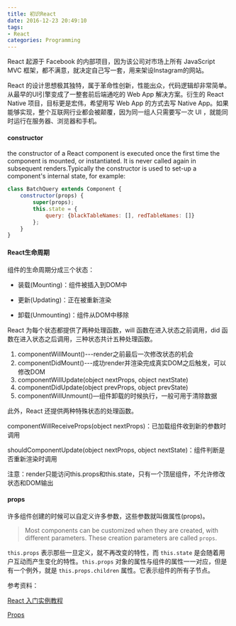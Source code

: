 ```yaml
---
title: 初识React
date: 2016-12-23 20:49:10
tags:
- React
categories: Programming
---
```



React 起源于 Facebook 的内部项目，因为该公司对市场上所有 JavaScript MVC 框架，都不满意，就决定自己写一套，用来架设Instagram的网站。

<!-- more -->

React 的设计思想极其独特，属于革命性创新，性能出众，代码逻辑却非常简单。从最早的UI引擎变成了一整套前后端通吃的 Web App 解决方案。衍生的 React Native 项目，目标更是宏伟，希望用写 Web App 的方式去写 Native App。如果能够实现，整个互联网行业都会被颠覆，因为同一组人只需要写一次 UI ，就能同时运行在服务器、浏览器和手机。

#### constructor

the constructor of a React component is executed once the first time the component is mounted, or instantiated. It is never called again in subsequent renders.Typically the constructor is used to set-up a component's internal state, for example:

```javascript
class BatchQuery extends Component {
    constructor(props) {
        super(props);
        this.state = {
            query: {blackTableNames: [], redTableNames: []}
        };
    }
}
```

#### React生命周期

组件的生命周期分成三个状态：

* 装载(Mounting)：组件被插入到DOM中

* 更新(Updating)：正在被重新渲染

* 卸载(Unmounting)：组件从DOM中移除

React 为每个状态都提供了两种处理函数，will 函数在进入状态之前调用，did 函数在进入状态之后调用，三种状态共计五种处理函数。

1. componentWillMount()---render之前最后一次修改状态的机会
2. componentDidMount()---成功render并渲染完成真实DOM之后触发，可以修改DOM
3. componentWillUpdate(object nextProps, object nextState)
4. componentDidUpdate(object prevProps, object prevState)
5. componentWillUnmount()—组件卸载的时候执行，一般可用于清除数据

此外，React 还提供两种特殊状态的处理函数。

componentWillReceiveProps(object nextProps)：已加载组件收到新的参数时调用

shouldComponentUpdate(object nextProps, object nextState)：组件判断是否重新渲染时调用

 注意：render只能访问this.props和this.state，只有一个顶层组件，不允许修改状态和DOM输出

#### props

许多组件创建的时候可以自定义许多参数，这些参数就叫做属性(props)。

> Most components can be customized when they are created, with different parameters. These creation parameters are called `props`.

`this.props` 表示那些一旦定义，就不再改变的特性，而 `this.state` 是会随着用户互动而产生变化的特性。`this.props` 对象的属性与组件的属性一一对应，但是有一个例外，就是 `this.props.children` 属性。它表示组件的所有子节点。

参考资料：

[React 入门实例教程](http://www.ruanyifeng.com/blog/2015/03/react.html)

[Props](https://facebook.github.io/react-native/docs/props.html)